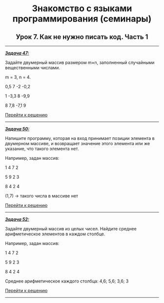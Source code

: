 <center>

# Знакомство с языками программирования (семинары)

## Урок 7. Как не нужно писать код. Часть 1

</center>

---

<u>***Задача 47:***</u>

Задайте двумерный массив размером m×n, заполненный случайными вещественными числами.

m = 3, n = 4.

0,5 7 -2 -0,2

1 -3,3 8 -9,9

8 7,8 -7,1 9

[Перейти к решению](https://github.com/ANT050/Homework_21.10.2022/blob/main/Task47/Program.cs "Открыть")

---

<u>***Задача 50:***</u>

Напишите программу, которая на вход принимает позиции элемента в двумерном массиве, и возвращает значение этого элемента или же указание, что такого элемента нет.

Например, задан массив:

1 4 7 2

5 9 2 3

8 4 2 4

(1,7) -> такого числа в массиве нет

[Перейти к решению](https://github.com/ANT050/Homework_21.10.2022/blob/main/Task50/Program.cs "Открыть")

---

<u>***Задача 52:***</u>

Задайте двумерный массив из целых чисел. Найдите среднее арифметическое элементов в каждом столбце.

Например, задан массив:

1 4 7 2

5 9 2 3

8 4 2 4

Среднее арифметическое каждого столбца: 4,6; 5,6; 3,6; 3

[Перейти к решению](https://github.com/ANT050/Homework_21.10.2022/blob/main/Task52/Program.cs "Открыть")

---
